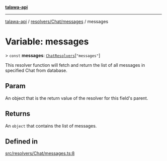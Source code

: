 [**talawa-api**](../../../../README.md)

***

[talawa-api](../../../../modules.md) / [resolvers/Chat/messages](../README.md) / messages

# Variable: messages

\> `const` **messages**: [`ChatResolvers`](../../../../types/generatedGraphQLTypes/type-aliases/ChatResolvers.md)\[`"messages"`\]

This resolver function will fetch and return the list of all messages in specified Chat from database.

## Param

An object that is the return value of the resolver for this field's parent.

## Returns

An `object` that contains the list of messages.

## Defined in

[src/resolvers/Chat/messages.ts:8](https://github.com/PalisadoesFoundation/talawa-api/blob/832d310bae30bd8cb45fb1b44f62dd776dccc52f/src/resolvers/Chat/messages.ts#L8)

